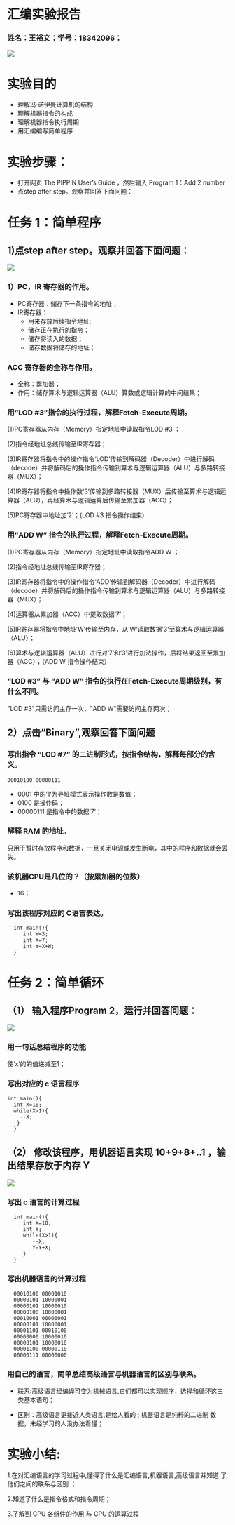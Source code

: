 #  汇编实验报告
### 姓名：王裕文；学号：18342096； 
![](images/35.png)


# 实验目的
* 理解冯·诺伊曼计算机的结构
* 理解机器指令的构成
* 理解机器指令执行周期
* 用汇编编写简单程序

# 实验步骤：

* 打开网页 The PIPPIN User’s Guide ，然后输入 Program 1：Add 2 number
* 点step after step。观察并回答下面问题：

# 任务 1：简单程序
## 1)点step after step。观察并回答下面问题：



![](images/36.png)






### 1）PC，IR 寄存器的作用。
* PC寄存器：储存下一条指令的地址；
* IR寄存器：
   * 用来存放后续指令地址;
   * 储存正在执行的指令；
   * 储存将读入的数据；
   * 储存数据将储存的地址；
### ACC 寄存器的全称与作用。
* 全称：累加器；
* 作用：储存算术与逻辑运算器（ALU）算数或逻辑计算的中间结果；
### 用“LOD #3”指令的执行过程，解释Fetch-Execute周期。
(1)PC寄存器从内存（Memory）指定地址中读取指令LOD  #3 ；

(2)指令经地址总线传输至IR寄存器；

(3)IR寄存器将指令中的操作指令‘LOD’传输到解码器（Decoder）中进行解码（decode）并将解码后的操作指令传输到算术与逻辑运算器（ALU）与多路转接器（MUX）；

(4)IR寄存器将指令中操作数‘3’传输到多路转接器（MUX）后传输至算术与逻辑运算器（ALU），再经算术与逻辑运算后传输至累加器（ACC）；

(5)PC寄存器中地址加‘2’；(LOD  #3 指令操作结束)

### 用“ADD W” 指令的执行过程，解释Fetch-Execute周期。
(1)PC寄存器从内存（Memory）指定地址中读取指令ADD W ；

(2)指令经地址总线传输至IR寄存器；

(3)IR寄存器将指令中的操作指令‘ADD’传输到解码器（Decoder）中进行解码（decode）并将解码后的操作指令传输到算术与逻辑运算器（ALU）与多路转接器（MUX）；

(4)运算器从累加器（ACC）中提取数据‘7’；

(5)IR寄存器将指令中地址’W‘传输至内存，从’W‘读取数据’3‘至算术与逻辑运算器（ALU）；

(6)算术与逻辑运算器（ALU）进行对‘7’和‘3’进行加法操作，后将结果返回至累加器（ACC）；（ADD W 指令操作结束）

### “LOD #3” 与 “ADD W” 指令的执行在Fetch-Execute周期级别，有什么不同。
"LOD #3"只需访问主存一次，"ADD W"需要访问主存两次；
## 2）点击“Binary”,观察回答下面问题
### 写出指令 “LOD #7” 的二进制形式，按指令结构，解释每部分的含义。
    00010100 00000111
* 0001 中的’1‘为寻址模式表示操作数是数值；
* 0100 是操作码；
* 00000111 是指令中的数据‘7’；
### 解释 RAM 的地址。
只用于暂时存放程序和数据，一旦关闭电源或发生断电，其中的程序和数据就会丢失。
### 该机器CPU是几位的？（按累加器的位数）
* 16；
### 写出该程序对应的 C语言表达。
      int main(){
         int W=3;
         int X=7;
         int Y=X+W;
      }
      
# 任务 2：简单循环
## （1） 输入程序Program 2，运行并回答问题：



![](images/37.png)



### 用一句话总结程序的功能
使‘x’的的值递减至1；
### 写出对应的 c 语言程序
    int main(){
      int X=10;
      while(X>1){
        --X;
       }
      }

## （2） 修改该程序，用机器语言实现 10+9+8+..1 ，输出结果存放于内存 Y




![](images/34.png)




### 写出 c 语言的计算过程
      int main(){
         int X=10;
         int Y;
         while(X>1){
            --X;
            Y=Y+X;
         }
      }
### 写出机器语言的计算过程

      00010100 00001010
      00000101 10000001
      00000101 10000010
      00000100 10000001
      00010001 00000001
      00000101 10000001
      00001101 00010100
      00000000 10000010
      00000101 10000010
      00001100 00000110
      00000111 00000000




### 用自己的语言，简单总结高级语言与机器语言的区别与联系。
* 联系:高级语言经编译可变为机械语言,它们都可以实现顺序，选择和循环这三类基本语句； 

* 区别：高级语言更接近人类语言,是给人看的 ; 机器语言是纯粹的二进制 
数据，未经学习的人没办法看懂；

# 实验小结:

1.在对汇编语言的学习过程中,懂得了什么是汇编语言,机器语言,高级语言并知道 了他们之间的联系与区别 ；

2.知道了什么是指令格式和指令周期；

3.了解到 CPU 各组件的作用,与 CPU 的运算过程

